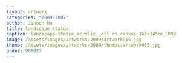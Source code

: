 ```yaml
---
layout: artwork
categories: "2009-2007"
author: Jihoon Ha
title: landscape-statue
caption: landscape-statue_acrylic,_oil on canvas_165×145㎝_2009
image: /assets/images/artworks/2009/artwork015.jpg
thumb: /assets/images/artworks/2009/thumbs/artwork015.jpg
order: 908027
---
```

